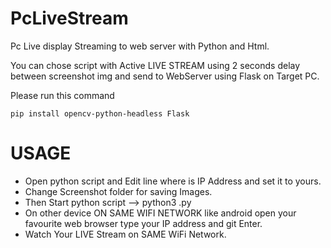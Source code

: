# PcLiveStream
Pc Live display Streaming to web server with Python and Html.

You can chose script with Active LIVE STREAM using 2 seconds delay between screenshot img and send to WebServer using Flask on Target PC.

Please run this command
```
pip install opencv-python-headless Flask
```
# USAGE
- Open python script and Edit line where is IP Address and set it to yours.
- Change Screenshot folder for saving Images.
- Then Start python script --> python3 <ScriptName>.py
- On other device ON SAME WIFI NETWORK like android open your favourite web browser type your IP address and git Enter.
- Watch Your LIVE Stream on SAME WiFi Network.
